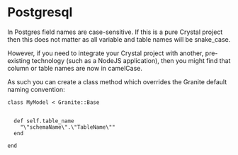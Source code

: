 # Postgresql

In Postgres field names are case-sensitive.  If this is a pure Crystal project then this does not matter as all variable and table names will be snake_case.

However, if you need to integrate your Crystal project with another, pre-existing technology (such as a NodeJS application), then you might find that column or table names are now in camelCase.

As such you can create a class method which overrides the Granite default naming convention:

```crystal
class MyModel < Granite::Base


  def self.table_name
    "\"schemaName\".\"TableName\""
  end
  
end
```
